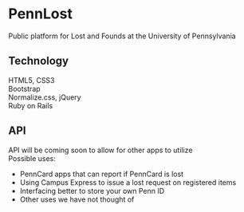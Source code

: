 PennLost
========

Public platform for Lost and Founds at the University of Pennsylvania

Technology
----------
HTML5, CSS3  
Bootstrap  
Normalize.css, jQuery  
Ruby on Rails  

API
---
API will be coming soon to allow for other apps to utilize  
Possible uses:  
* PennCard apps that can report if PennCard is lost  
* Using Campus Express to issue a lost request on registered items
* Interfacing better to store your own Penn ID
* Other uses we have not thought of

